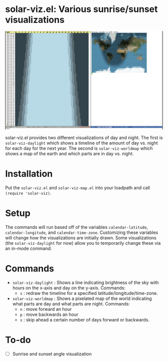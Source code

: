 # solar-viz.el: Various sunrise/sunset visualizations

![solar-viz.el screenshot](/doc/screenshot.png)

solar-viz.el provides two different visualizations of day and night.
The first is `solar-viz-daylight` which shows a timeline of the amount
of day vs. night for each day for the next year. The second is
`solar-viz-worldmap` which shows a map of the earth and which parts
are in day vs. night.

# Installation

Put the `solar-viz.el` and `solar-viz-map.el` into your loadpath and call `(require 'solar-viz)`.

# Setup

The commands will run based off of the variables `calendar-latitude`, `calendar-longitude`, and `calendar-time-zone`. Customizing these variables will change how the visualizations are initially drawn. Some visualizations (the `solar-viz-daylight` for now) allow you to temporarily change these via an in-mode command.

# Commands

- `solar-viz-daylight` : Shows a line indicating brightness of the sky with hours on the x-axis and day on the y-axis. Commands:
  - `s` : redraw the timeline for a specified latitude/longitude/time-zone.
- `solar-viz-worldmap` : Shows a pixelated map of the world indicating what parts are day and what parts are night. Commands:
  - `n` : move forward an hour
  - `p` : move backwards an hour
  - `s` : skip ahead a certain number of days forward or backwards.

# To-do

- [ ] Sunrise and sunset angle visualization
